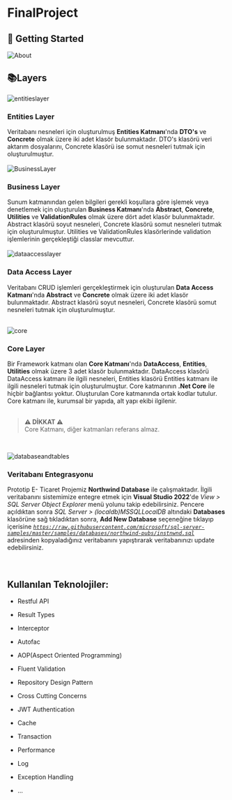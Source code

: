 # FinalProject

## :pushpin: Getting Started
![About](https://user-images.githubusercontent.com/16624085/117002846-c27a8200-acec-11eb-98bb-0316777e8a05.png)
<br>
## :books:Layers  
![entitieslayer](https://user-images.githubusercontent.com/16624085/117002898-d3c38e80-acec-11eb-8b57-0f77c41030ae.png)
### Entities Layer
Veritabanı nesneleri için oluşturulmuş **Entities Katmanı**'nda **DTO's** ve **Concrete** olmak üzere iki adet klasör bulunmaktadır. DTO's klasörü veri aktarım dosyalarını, Concrete klasörü ise somut nesneleri tutmak için oluşturulmuştur.  
<br>
![BusinessLayer](https://user-images.githubusercontent.com/16624085/117002936-e211aa80-acec-11eb-86a8-23bd1a9219e8.png)
<br>
###  Business Layer
Sunum katmanından gelen bilgileri gerekli koşullara göre işlemek veya denetlemek için oluşturulan **Business Katmanı**'nda **Abstract**, **Concrete**, **Utilities** ve **ValidationRules** olmak üzere dört adet klasör bulunmaktadır. Abstract klasörü soyut nesneleri, Concrete klasörü somut nesneleri tutmak için oluşturulmuştur. Utilities ve ValidationRules klasörlerinde validation işlemlerinin gerçekleştiği classlar mevcuttur.  
<br>
![dataaccesslayer](https://user-images.githubusercontent.com/16624085/117002975-f2c22080-acec-11eb-9228-83df11a74ca6.png)
###  Data Access Layer
Veritabanı CRUD işlemleri gerçekleştirmek için oluşturulan **Data Access Katmanı**'nda **Abstract** ve **Concrete** olmak üzere iki adet klasör bulunmaktadır. Abstract klasörü soyut nesneleri, Concrete klasörü somut nesneleri tutmak için oluşturulmuştur.  
<br>

![core](https://user-images.githubusercontent.com/77868230/107870091-c42f6900-6ea6-11eb-863e-63d30fa2128c.png)
###  Core Layer
Bir Framework katmanı olan **Core Katmanı**'nda **DataAccess**, **Entities**, **Utilities** olmak üzere 3 adet klasör bulunmaktadır. DataAccess klasörü DataAccess katmanı ile ilgili nesneleri, Entities klasörü Entities katmanı ile ilgili nesneleri tutmak için oluşturulmuştur. Core katmanının **.Net Core** ile hiçbir bağlantısı yoktur. Oluşturulan Core katmanında ortak kodlar tutulur. Core katmanı ile, kurumsal bir yapıda, alt yapı ekibi ilgilenir. 
<br>
<br>

> **⚠ DİKKAT ⚠**  
> Core Katmanı, diğer katmanları referans almaz.
<br>

![databaseandtables](https://user-images.githubusercontent.com/16624085/117002547-58fa7380-acec-11eb-9d13-9b8ac5f4532b.png)
###  Veritabanı Entegrasyonu  
Prototip E- Ticaret Projemiz **Northwind Database** ile çalışmaktadır. İlgili veritabanını sistemimize entegre etmek için **Visual Studio 2022**'de *View > SQL Server Object Explorer* menü yolunu takip edebilirsiniz. Pencere açıldıktan sonra *SQL Server > (localdb)MSSQLLocalDB* altındaki **Databases** klasörüne sağ tıkladıktan sonra, **Add New Database** seçeneğine tıklayıp içerisine <code>_https://raw.githubusercontent.com/microsoft/sql-server-samples/master/samples/databases/northwind-pubs/instnwnd.sql_ </code> adresinden kopyaladığınız veritabanını yapıştırarak veritabanınızı update edebilirsiniz. 
<br>
<br>
<br>

##  **Kullanılan Teknolojiler:**

- Restful API

- Result Types

- Interceptor

- Autofac

- AOP(Aspect Oriented Programming)

- Fluent Validation

- Repository Design Pattern

- Cross Cutting Concerns

- JWT Authentication

- Cache

- Transaction

- Performance
  
- Log
  
- Exception Handling
   
- ...
